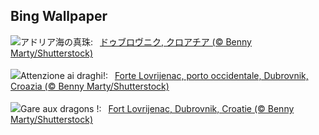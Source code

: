 ## Bing Wallpaper
![](https://www.bing.com/th?id=OHR.DubrovnikHarbor_JA-JP7478363701_UHD.jpg&w=1000)アドリア海の真珠:&nbsp;&ensp;[ドゥブロヴニク, クロアチア (© Benny Marty/Shutterstock)](https://www.bing.com/th?id=OHR.DubrovnikHarbor_JA-JP7478363701_UHD.jpg)
<br><br/>
![](https://www.bing.com/th?id=OHR.DubrovnikHarbor_IT-IT2167312556_UHD.jpg&w=1000)Attenzione ai draghi!:&nbsp;&ensp;[Forte Lovrijenac, porto occidentale, Dubrovnik, Croazia (© Benny Marty/Shutterstock)](https://www.bing.com/th?id=OHR.DubrovnikHarbor_IT-IT2167312556_UHD.jpg)
<br><br/>
![](https://www.bing.com/th?id=OHR.DubrovnikHarbor_FR-FR0527761350_UHD.jpg&w=1000)Gare aux dragons !:&nbsp;&ensp;[Fort Lovrijenac, Dubrovnik, Croatie (© Benny Marty/Shutterstock)](https://www.bing.com/th?id=OHR.DubrovnikHarbor_FR-FR0527761350_UHD.jpg)
<br><br/>
